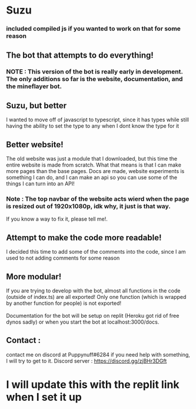 # Suzu
### included compiled js if you wanted to work on that for some reason 

## The bot that attempts to do everything!

### NOTE : This version of the bot is really early in development. The only additions so far is the website, documentation, and the mineflayer bot.

## Suzu, but better

I wanted to move off of javascript to typescript, since it has types while still having the ability to set the type to any when I dont know the type for it

## Better website!
The old website was just a module that I downloaded, but this time the entire website is made from scratch. What that means is that I can make more pages than the base pages.
Docs are made, website experiments is something I can do, and I can make an api so you can use some of the things I can turn into an API!

### Note : The top navbar of the website acts wierd when the page is resized out of 1920x1080p, idk why, it just is that way.
If you know a way to fix it, please tell me!.

## Attempt to make the code more readable!
I decided this time to add some of the comments into the code, since I am used to not adding comments for some reason

## More modular!
If you are trying to develop with the bot, almost all functions in the code (outside of index.ts) are all exported! Only one function (which is wrapped by another function for people) is not exported!<br><br>
Documentation for the bot will be setup on replit (Heroku got rid of free dynos sadly) or when you start the bot at localhost:3000/docs.

## Contact : 
contact me on discord at Puppynuff#6284 if you need help with something, I will try to get to it.
Discord server : https://discord.gg/zjBHr3DGft

# I will update this with the replit link when I set it up
